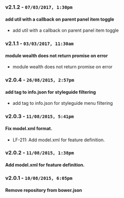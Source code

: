### v2.1.2 - `07/03/2017, 1:30pm`
#### add util with a callback on parent panel item toggle
* add util with a callback on parent panel item toggle

### v2.1.1 - `03/03/2017, 11:30am`
#### module wealth does not return promise on error
* module wealth does not return promise on error

### v2.0.4 - `26/08/2015, 2:57pm`
#### add tag to info.json for styleguide filtering  
* add tag to info.json for styleguide menu filtering  


### v2.0.3 - `11/08/2015, 5:41pm`
#### Fix model.xml format.  
* LF-211: Add model.xml for feature definition.  


### v2.0.2 - `11/08/2015, 1:38pm`
#### Add model.xml for feature definition.  


### v2.0.1 - `10/08/2015, 6:05pm`
#### Remove repository from bower.json  


